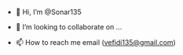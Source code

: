 - 👋 Hi, I’m @Sonar135


- 💞️ I’m looking to collaborate on ...
- 📫 How to reach me email (vefidi135@gmail.com) 


<!---
Sonar135/Sonar135 is a ✨ special ✨ repository because its `README.md` (this file) appears on your GitHub profile.
You can click the Preview link to take a look at your changes.
--->
